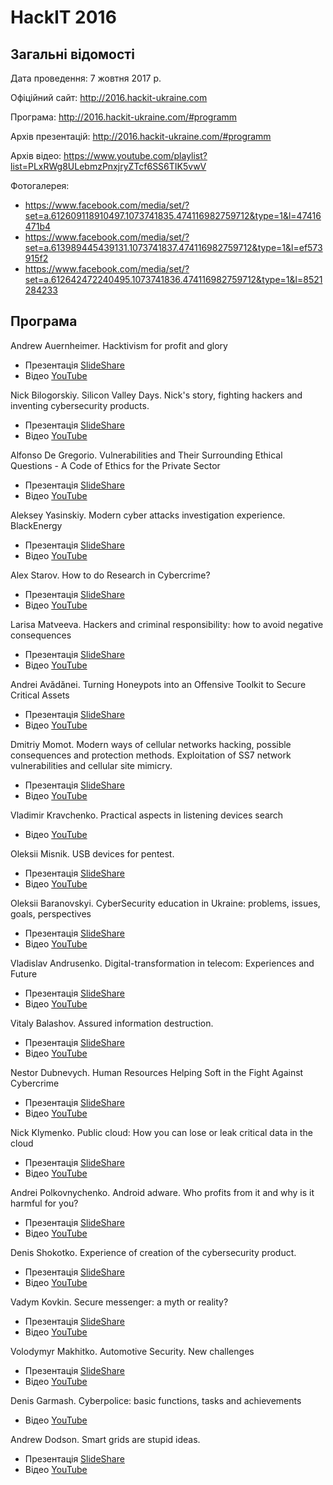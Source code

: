 # HackIT 2016

## Загальні відомості 

Дата проведення: 7 жовтня 2017 р.

Офіційний сайт: http://2016.hackit-ukraine.com

Програма: http://2016.hackit-ukraine.com/#programm

Архів презентацій: http://2016.hackit-ukraine.com/#programm

Архів відео: https://www.youtube.com/playlist?list=PLxRWg8ULebmzPnxjryZTcf6SS6TIK5vwV

Фотогалерея: 
- https://www.facebook.com/media/set/?set=a.612609118910497.1073741835.474116982759712&type=1&l=47416471b4
- https://www.facebook.com/media/set/?set=a.613989445439131.1073741837.474116982759712&type=1&l=ef573915f2
- https://www.facebook.com/media/set/?set=a.612642472240495.1073741836.474116982759712&type=1&l=8521284233

## Програма

Andrew Auernheimer. Hacktivism for profit and glory
- Презентація [SlideShare](http://www.slideshare.net/HackIT-ukraine/ss-66976278)
- Відео [YouTube](https://www.youtube.com/watch?v=vvuDC-BS3zc)

Nick Bilogorskiy. Silicon Valley Days. Nick's story, fighting hackers and inventing cybersecurity products.
- Презентація [SlideShare](http://www.slideshare.net/HackIT-ukraine/ss-66976030)
- Відео [YouTube](https://www.youtube.com/watch?v=ZdYwgzUycYo)

Alfonso De Gregorio. Vulnerabilities and Their Surrounding Ethical Questions - A Code of Ethics for the Private Sector
- Презентація [SlideShare](http://www.slideshare.net/HackIT-ukraine/ss-67001143)
- Відео [YouTube](https://www.youtube.com/watch?v=1vJueHIvFjQ)

Aleksey Yasinskiy. Modern cyber attacks investigation experience. BlackEnergy
- Презентація [SlideShare](http://www.slideshare.net/HackIT-ukraine/blackenergy-66976349)
- Відео [YouTube](https://www.youtube.com/watch?v=Fcr_2g4QqdM)

Alex Starov. How to do Research in Cybercrime?
- Презентація [SlideShare](http://www.slideshare.net/HackIT-ukraine/ss-66977607)
- Відео [YouTube](https://www.youtube.com/watch?v=tCWT107Jua0)

Larisa Matveeva. Hackers and criminal responsibility: how to avoid negative consequences
- Презентація [SlideShare](http://www.slideshare.net/HackIT-ukraine/ss-66977458)
- Відео [YouTube](https://www.youtube.com/watch?v=vWK8zH8yw1c)

Andrei Avădănei. Turning Honeypots into an Offensive Toolkit to Secure Critical Assets
- Презентація [SlideShare](http://www.slideshare.net/HackIT-ukraine/honeypot-66976546)
- Відео [YouTube](https://www.youtube.com/watch?v=HiI8oHZSFFc)

Dmitriy Momot. Modern ways of cellular networks hacking, possible consequences and protection methods. Exploitation of SS7 network vulnerabilities and cellular site mimicry.
- Презентація [SlideShare](http://www.slideshare.net/HackIT-ukraine/ss7-66976598)
- Відео [YouTube](https://www.youtube.com/watch?v=0Z5St1irNMQ)

Vladimir Kravchenko. Practical aspects in listening devices search
- Відео [YouTube](https://www.youtube.com/watch?v=NTS5NX4qknU)

Oleksii Misnik. USB devices for pentest.
- Презентація [SlideShare](http://www.slideshare.net/HackIT-ukraine/usb-66977209)
- Відео [YouTube](https://www.youtube.com/watch?v=72xFaXDXAok)

Oleksii Baranovskyi. CyberSecurity education in Ukraine: problems, issues, goals, perspectives
- Презентація [SlideShare](http://www.slideshare.net/HackIT-ukraine/ss-66976999)
- Відео [YouTube](https://www.youtube.com/watch?v=Xzcz2sC5QvY)

Vladislav Andrusenko. Digital-transformation in telecom: Experiences and Future
- Презентація [SlideShare](http://www.slideshare.net/HackIT-ukraine/ss-66977049)
- Відео [YouTube](https://www.youtube.com/watch?v=_amGcRS-FD0)

Vitaly Balashov. Assured information destruction.
- Презентація [SlideShare](http://www.slideshare.net/HackIT-ukraine/ss-66977105)
- Відео [YouTube](https://www.youtube.com/watch?v=O0Q_OTWHiCY)

Nestor Dubnevych. Human Resources Helping Soft in the Fight Against Cybercrime
- Презентація [SlideShare](http://www.slideshare.net/HackIT-ukraine/ss-66977176)
- Відео [YouTube](https://www.youtube.com/watch?v=vJmalZ5He_s)

Nick Klymenko. Public cloud: How you can lose or leak critical data in the cloud
- Презентація [SlideShare](http://www.slideshare.net/HackIT-ukraine/ss-66977240)
- Відео [YouTube](https://www.youtube.com/watch?v=8lnzNjorC6M)

Andrei Polkovnychenko. Android adware. Who profits from it and why is it harmful for you?
- Презентація [SlideShare](http://www.slideshare.net/HackIT-ukraine/android-adware)
- Відео [YouTube](https://www.youtube.com/watch?v=e6uUTxdPb9U)

Denis Shokotko. Experience of creation of the cybersecurity product.
- Презентація [SlideShare](http://www.slideshare.net/HackIT-ukraine/ss-66977266)
- Відео [YouTube](https://www.youtube.com/watch?v=fyaBPV2RBhs)

Vadym Kovkin. Secure messenger: a myth or reality?
- Презентація [SlideShare](http://www.slideshare.net/HackIT-ukraine/ss-66977281)
- Відео [YouTube](https://www.youtube.com/watch?v=FCqa0nwhsZ0)

Volodymyr Makhitko. Automotive Security. New challenges
- Презентація [SlideShare](http://www.slideshare.net/HackIT-ukraine/automotive-security-new-challenges)
- Відео [YouTube](https://www.youtube.com/watch?v=AT_Dv46nwg0)

Denis Garmash. Cyberpolice: basic functions, tasks and achievements
- Відео [YouTube](https://www.youtube.com/watch?v=yv0wckwHpEs)

Andrew Dodson. Smart grids are stupid ideas.
- Презентація [SlideShare](http://www.slideshare.net/HackIT-ukraine/ss-66977295)
- Відео [YouTube](https://www.youtube.com/watch?v=eHmgRn-exYw)